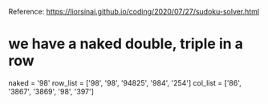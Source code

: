 Reference:
https://liorsinai.github.io/coding/2020/07/27/sudoku-solver.html
# we have a naked double, triple in a row
naked = '98'
row_list = ['98', '98', '94825', '984', '254']
col_list = ['86', '3867', '3869', '98', '397']